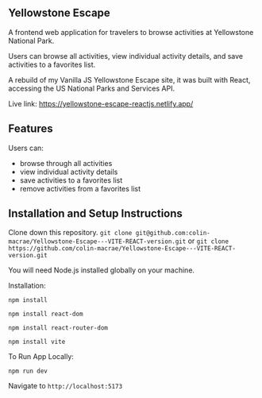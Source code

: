 ## Yellowstone Escape 
A frontend web application for travelers to browse activities at Yellowstone National Park.

Users can browse all activities, view individual activity details, and save activities to a favorites list.

A rebuild of my Vanilla JS Yellowstone Escape site, it was built with React, accessing the US National Parks and Services API.

Live link: https://yellowstone-escape-reactjs.netlify.app/

<!-- ## Project Screen Shot(s)   -->

## Features
Users can: 
- browse through all activities
- view individual activity details
- save activities to a favorites list
- remove activities from a favorites list

 

<!-- ## Usage instructions -->


## Installation and Setup Instructions

Clone down this repository. 
`git clone git@github.com:colin-macrae/Yellowstone-Escape---VITE-REACT-version.git`
or 
`git clone https://github.com/colin-macrae/Yellowstone-Escape---VITE-REACT-version.git`

You will need Node.js installed globally on your machine.  

Installation:

`npm install` 

`npm install react-dom`

`npm install react-router-dom`

`npm install vite`

To Run App Locally:  

`npm run dev`

Navigate to `http://localhost:5173`  



